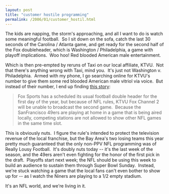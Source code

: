 ```yaml
---
layout: post
title: "customer hostile programming"
permalink: /2006/01/customer_hostil.html
---
```


The kids are napping, the storm's approaching, and all I want to do is watch some meaningful football.  So I sit down on the sofa, catch the last 30 seconds of the Carolina / Atlanta game, and get ready for the second half of the Fox doubleheader, which is Washington / Philadelphia, a game with playoff implications.  Woo hoo! Red blooded American male entertainment.   
  
Which is then pre-empted by reruns of Taxi on our local affiliate, KTVU.  Not that there's anything wrong with Taxi, mind you.  It's just not Washington v. Philadelphia.  Armed with my phone, I go searching online for KTVU's number to give them some red blooded American male vitriol via voice.  But instead of their number, I end up finding [this story](http://www.ktvu.com/entertainment/5680413/detail.html):  

> Fox Sports has a scheduled its usual football double header for the first day of the year, but because of NFL rules, KTVU Fox Channel 2 will be unable to broadcast the second game.  Because the SanFrancisco 49ers are playing at home in a game that is being aired locally, competing stations are not allowed to show other NFL games in the same time slot.  

This is obviously nuts.  I figure the rule's intended to protect the television revenue of the local franchise, but the Bay Area's two losing teams this year pretty much guaranteed that the only non-PPV NFL programming was of Really Lousy Football.  It's doubly nuts today -- it's the last week of the season, and the 49ers aren't even fighting for the honor of the first pick in the draft.  Playoffs start next week; the NFL should be using this week to build an audience to sustain them through Super Bowl Sunday.  Instead, we're stuck watching a game that the local fans can't even bother to show up for -- as I watch the Niners are playing to a 1/2 empty stadium.  
  
It's an NFL world, and we're living in it.